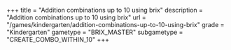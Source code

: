 +++
title = "Addition combinations up to 10 using brix"
description = "Addition combinations up to 10 using brix"
url = "/games/kindergarten/addition-combinations-up-to-10-using-brix"
grade = "Kindergarten"
gametype = "BRIX_MASTER"
subgametype = "CREATE_COMBO_WITHIN_10"
+++